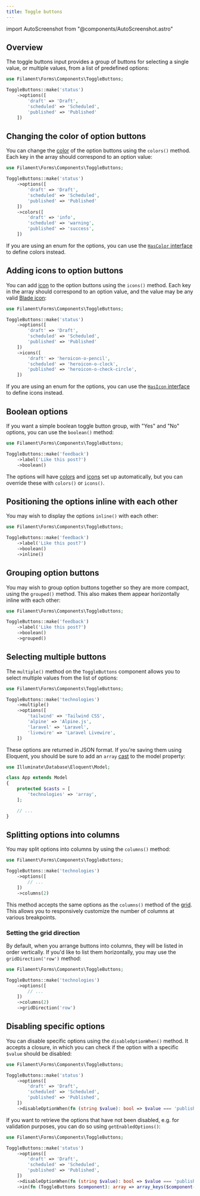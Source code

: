```yaml
---
title: Toggle buttons
---
```

import AutoScreenshot from "@components/AutoScreenshot.astro"

## Overview

The toggle buttons input provides a group of buttons for selecting a single value, or multiple values, from a list of predefined options:

```php
use Filament\Forms\Components\ToggleButtons;

ToggleButtons::make('status')
    ->options([
        'draft' => 'Draft',
        'scheduled' => 'Scheduled',
        'published' => 'Published'
    ])
```

<AutoScreenshot name="forms/fields/toggle-buttons/simple" alt="Toggle buttons" version="4.x" />

## Changing the color of option buttons

You can change the [color](../../styling/colors) of the option buttons using the `colors()` method. Each key in the array should correspond to an option value:

```php
use Filament\Forms\Components\ToggleButtons;

ToggleButtons::make('status')
    ->options([
        'draft' => 'Draft',
        'scheduled' => 'Scheduled',
        'published' => 'Published'
    ])
    ->colors([
        'draft' => 'info',
        'scheduled' => 'warning',
        'published' => 'success',
    ])
```

If you are using an enum for the options, you can use the [`HasColor` interface](../../support/enums#enum-colors) to define colors instead.

<AutoScreenshot name="forms/fields/toggle-buttons/colors" alt="Toggle buttons with different colors" version="4.x" />

## Adding icons to option buttons

You can add [icon](../../styling/icons) to the option buttons using the `icons()` method. Each key in the array should correspond to an option value, and the value may be any valid [Blade icon](https://blade-ui-kit.com/blade-icons?set=1#search):

```php
use Filament\Forms\Components\ToggleButtons;

ToggleButtons::make('status')
    ->options([
        'draft' => 'Draft',
        'scheduled' => 'Scheduled',
        'published' => 'Published'
    ])
    ->icons([
        'draft' => 'heroicon-o-pencil',
        'scheduled' => 'heroicon-o-clock',
        'published' => 'heroicon-o-check-circle',
    ])
```

If you are using an enum for the options, you can use the [`HasIcon` interface](../../support/enums#enum-icons) to define icons instead.

<AutoScreenshot name="forms/fields/toggle-buttons/icons" alt="Toggle buttons with icons" version="4.x" />

## Boolean options

If you want a simple boolean toggle button group, with "Yes" and "No" options, you can use the `boolean()` method:

```php
use Filament\Forms\Components\ToggleButtons;

ToggleButtons::make('feedback')
    ->label('Like this post?')
    ->boolean()
```

The options will have [colors](#changing-the-color-of-option-buttons) and [icons](#adding-icons-to-option-buttons) set up automatically, but you can override these with `colors()` or `icons()`.

<AutoScreenshot name="forms/fields/toggle-buttons/boolean" alt="Boolean toggle buttons" version="4.x" />

## Positioning the options inline with each other

You may wish to display the options `inline()` with each other:

```php
use Filament\Forms\Components\ToggleButtons;

ToggleButtons::make('feedback')
    ->label('Like this post?')
    ->boolean()
    ->inline()
```

<AutoScreenshot name="forms/fields/toggle-buttons/inline" alt="Inline toggle buttons" version="4.x" />

## Grouping option buttons

You may wish to group option buttons together so they are more compact, using the `grouped()` method. This also makes them appear horizontally inline with each other:

```php
use Filament\Forms\Components\ToggleButtons;

ToggleButtons::make('feedback')
    ->label('Like this post?')
    ->boolean()
    ->grouped()
```

<AutoScreenshot name="forms/fields/toggle-buttons/grouped" alt="Grouped toggle buttons" version="4.x" />

## Selecting multiple buttons

The `multiple()` method on the `ToggleButtons` component allows you to select multiple values from the list of options:

```php
use Filament\Forms\Components\ToggleButtons;

ToggleButtons::make('technologies')
    ->multiple()
    ->options([
        'tailwind' => 'Tailwind CSS',
        'alpine' => 'Alpine.js',
        'laravel' => 'Laravel',
        'livewire' => 'Laravel Livewire',
    ])
```

<AutoScreenshot name="forms/fields/toggle-buttons/multiple" alt="Multiple toggle buttons selected" version="4.x" />

These options are returned in JSON format. If you're saving them using Eloquent, you should be sure to add an `array` [cast](https://laravel.com/docs/eloquent-mutators#array-and-json-casting) to the model property:

```php
use Illuminate\Database\Eloquent\Model;

class App extends Model
{
    protected $casts = [
        'technologies' => 'array',
    ];

    // ...
}
```

## Splitting options into columns

You may split options into columns by using the `columns()` method:

```php
use Filament\Forms\Components\ToggleButtons;

ToggleButtons::make('technologies')
    ->options([
        // ...
    ])
    ->columns(2)
```

<AutoScreenshot name="forms/fields/toggle-buttons/columns" alt="Toggle buttons with 2 columns" version="4.x" />

This method accepts the same options as the `columns()` method of the [grid](../../schemas/layout/grid). This allows you to responsively customize the number of columns at various breakpoints.

### Setting the grid direction

By default, when you arrange buttons into columns, they will be listed in order vertically. If you'd like to list them horizontally, you may use the `gridDirection('row')` method:

```php
use Filament\Forms\Components\ToggleButtons;

ToggleButtons::make('technologies')
    ->options([
        // ...
    ])
    ->columns(2)
    ->gridDirection('row')
```

<AutoScreenshot name="forms/fields/toggle-buttons/rows" alt="Toggle buttons with 2 rows" version="4.x" />

## Disabling specific options

You can disable specific options using the `disableOptionWhen()` method. It accepts a closure, in which you can check if the option with a specific `$value` should be disabled:

```php
use Filament\Forms\Components\ToggleButtons;

ToggleButtons::make('status')
    ->options([
        'draft' => 'Draft',
        'scheduled' => 'Scheduled',
        'published' => 'Published',
    ])
    ->disableOptionWhen(fn (string $value): bool => $value === 'published')
```

<AutoScreenshot name="forms/fields/toggle-buttons/disabled-option" alt="Toggle buttons with disabled option" version="4.x" />

If you want to retrieve the options that have not been disabled, e.g. for validation purposes, you can do so using `getEnabledOptions()`:

```php
use Filament\Forms\Components\ToggleButtons;

ToggleButtons::make('status')
    ->options([
        'draft' => 'Draft',
        'scheduled' => 'Scheduled',
        'published' => 'Published',
    ])
    ->disableOptionWhen(fn (string $value): bool => $value === 'published')
    ->in(fn (ToggleButtons $component): array => array_keys($component->getEnabledOptions()))
```
